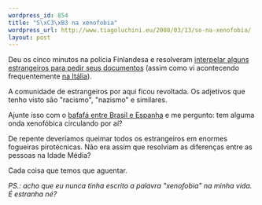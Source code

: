 ```yaml
--- 
wordpress_id: 854
title: "S\xC3\xB3 na xenofobia"
wordpress_url: http://www.tiagoluchini.eu/2008/03/13/so-na-xenofobia/
layout: post
---
```

Deu os cinco minutos na polícia Finlandesa e resolveram <a href="http://carmenbk.spaces.live.com/Blog/cns!6822918775CA7A47!580.entry" target="_blank">interpelar alguns estrangeiros para pedir seus documentos</a> (assim como vi acontecendo frequentemente <a href="http://www.tiagoluchini.eu/2008/03/12/espanha-e-o-problema-da-imigracao-ilegal/">na Itália</a>).

A comunidade de estrangeiros por aqui ficou revoltada. Os adjetivos que tenho visto são "racismo", "nazismo" e similares.

Ajunte isso com o <a href="http://www.tiagoluchini.eu/2008/03/12/espanha-e-o-problema-da-imigracao-ilegal/">bafafá entre Brasil e Espanha</a> e me pergunto: tem alguma onda xenofóbica circulando por aí?

De repente deveríamos queimar todos os estrangeiros em enormes fogueiras pirotécnicas. Não era assim que resolviam as diferenças entre as pessoas na Idade Média?

Cada coisa que temos que aguentar.

<em>PS.: acho que eu nunca tinha escrito a palavra "xenofobia" na minha vida. É estranha né?</em>
